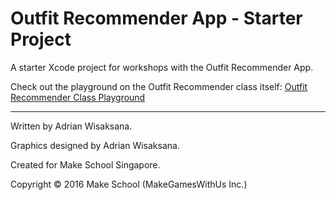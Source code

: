 # Outfit Recommender App - Starter Project
A starter Xcode project for workshops with the Outfit Recommender App.

Check out the playground on the Outfit Recommender class itself:
[Outfit Recommender Class Playground](https://github.com/MakeSchool-Tutorials/Outfit-Recommender-v2)

---

Written by Adrian Wisaksana. 

Graphics designed by Adrian Wisaksana. 

Created for Make School Singapore. 

Copyright © 2016 Make School (MakeGamesWithUs Inc.)


